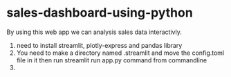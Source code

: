 # sales-dashboard-using-python
By using this web app we can analysis sales data interactivly.

1. need to install streamlit, plotly-express and pandas library
2. You need to make a directory named .streamlit and move the config.toml file in it then run streamlit run app.py command from commandline
3. 
